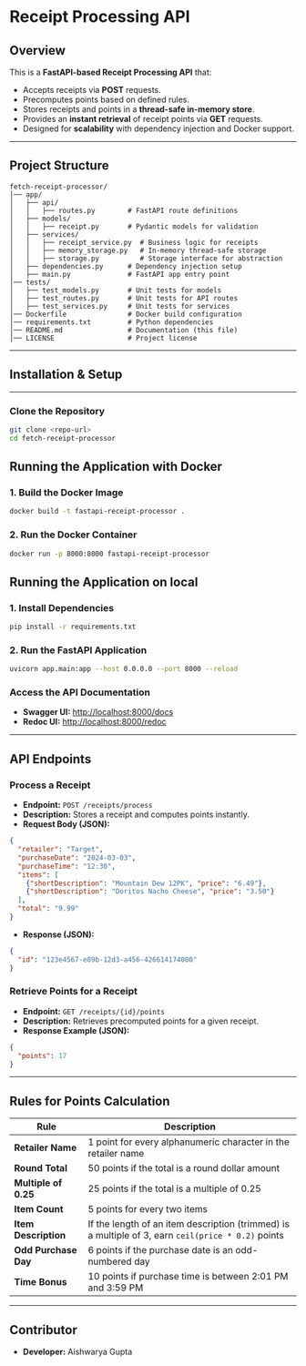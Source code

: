 # **Receipt Processing API**

## **Overview**
This is a **FastAPI-based Receipt Processing API** that:
- Accepts receipts via **POST** requests.
- Precomputes points based on defined rules.
- Stores receipts and points in a **thread-safe in-memory store**.
- Provides an **instant retrieval** of receipt points via **GET** requests.
- Designed for **scalability** with dependency injection and Docker support.

---


## **Project Structure**
```
fetch-receipt-processor/
│── app/
│   ├── api/
│   │   ├── routes.py        # FastAPI route definitions
│   ├── models/
│   │   ├── receipt.py       # Pydantic models for validation
│   ├── services/
│   │   ├── receipt_service.py  # Business logic for receipts
│   │   ├── memory_storage.py   # In-memory thread-safe storage
│   │   ├── storage.py          # Storage interface for abstraction
│   ├── dependencies.py      # Dependency injection setup
│   ├── main.py              # FastAPI app entry point
│── tests/
│   ├── test_models.py       # Unit tests for models
│   ├── test_routes.py       # Unit tests for API routes
│   ├── test_services.py     # Unit tests for services
│── Dockerfile               # Docker build configuration
│── requirements.txt         # Python dependencies
│── README.md                # Documentation (this file)
│── LICENSE                  # Project license
```

---

## **Installation & Setup**

---

### **Clone the Repository**
```sh
git clone <repo-url>
cd fetch-receipt-processor
```

## **Running the Application with Docker**

### **1. Build the Docker Image**
```sh
docker build -t fastapi-receipt-processor .
```

### **2. Run the Docker Container**
```sh
docker run -p 8000:8000 fastapi-receipt-processor
```

## **Running the Application on local**

### **1. Install Dependencies**
```sh
pip install -r requirements.txt
```

### **2. Run the FastAPI Application**
```sh
uvicorn app.main:app --host 0.0.0.0 --port 8000 --reload
```

### **Access the API Documentation**
- **Swagger UI:** [http://localhost:8000/docs](http://localhost:8000/docs)
- **Redoc UI:** [http://localhost:8000/redoc](http://localhost:8000/redoc)

---

## **API Endpoints**

### **Process a Receipt**
- **Endpoint:** `POST /receipts/process`
- **Description:** Stores a receipt and computes points instantly.
- **Request Body (JSON):**
```json
{
  "retailer": "Target",
  "purchaseDate": "2024-03-03",
  "purchaseTime": "12:30",
  "items": [
    {"shortDescription": "Mountain Dew 12PK", "price": "6.49"},
    {"shortDescription": "Doritos Nacho Cheese", "price": "3.50"}
  ],
  "total": "9.99"
}
```
- **Response (JSON):**
```json
{
  "id": "123e4567-e89b-12d3-a456-426614174000"
}
```

### **Retrieve Points for a Receipt**
- **Endpoint:** `GET /receipts/{id}/points`
- **Description:** Retrieves precomputed points for a given receipt.
- **Response Example (JSON):**
```json
{
  "points": 17
}
```

---

## **Rules for Points Calculation**
| Rule | Description |
|------|-------------|
| **Retailer Name** | 1 point for every alphanumeric character in the retailer name |
| **Round Total** | 50 points if the total is a round dollar amount |
| **Multiple of 0.25** | 25 points if the total is a multiple of 0.25 |
| **Item Count** | 5 points for every two items |
| **Item Description** | If the length of an item description (trimmed) is a multiple of 3, earn `ceil(price * 0.2)` points |
| **Odd Purchase Day** | 6 points if the purchase date is an odd-numbered day |
| **Time Bonus** | 10 points if purchase time is between 2:01 PM and 3:59 PM |

---

## **Contributor**
- **Developer:** Aishwarya Gupta



